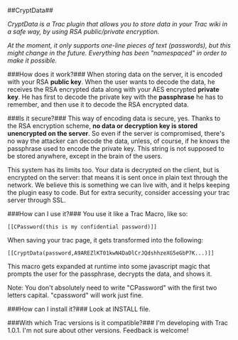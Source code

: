 ##CryptData##

*CryptData is a Trac plugin that allows you to store data in your Trac wiki in a safe way, by using RSA public/private encryption.*

*At the moment, it only supports one-line pieces of text (passwords), but
this might change in the future. Everything has been "namespaced" in
order to make it possible.*

###How does it work?###
When storing data on the server, it is encoded with your RSA 
**public key**. When the user wants to decode the data, he receives the RSA
encrypted data along with your AES encrypted **private key**. He has
first to decode the private key with the **passphrase** he has to remember, and
then use it to decode the RSA encrypted data.

###Is it secure?###
This way of encoding data is secure, yes. Thanks to the RSA
encryption scheme, **no data or decryption key is stored unencrypted 
on the server**. So even if the server is compromised, there's no way 
the attacker can decode the data, unless, of course, if he knows 
the passphrase used to encode the private key. This string 
is not supposed to be stored anywhere, except in the brain of the users.

This system has its limits too. Your data is decrypted on the
client, but is encrypted on the server: that means it is sent once in
plain text through the network. We believe this is something we can live
with, and it helps keeping the plugin easy to code. But for extra security,
consider accessing your trac server through SSL.

###How can I use it?###
You use it like a Trac Macro, like so:

```
[[CPassword(this is my confidential password)]]
```

When saving your trac page, it gets transformed into the following:

```
[[CryptData(password,A9AREZlKT01kwN4DaDlCrJQdshhzeXG5eGbP7K...)]]
```

This macro gets expanded at runtime into some javascript magic that
prompts the user for the passphrase, decrypts the data, and shows it.

Note: You don't absolutely need to write "CPassword" with the first two letters
capital. "cpassword" will work just fine.

###How can I install it?###
Look at INSTALL file.

###With which Trac versions is it compatible?###
I'm developing with Trac 1.0.1. I'm not sure about other versions.
Feedback is welcome!
